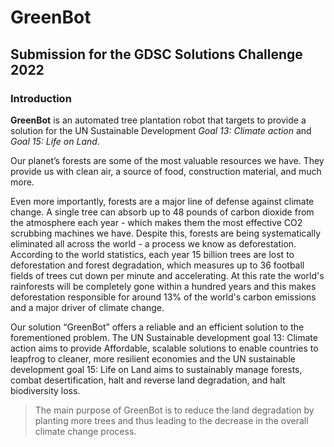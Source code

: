 # GreenBot
## Submission for the GDSC Solutions Challenge 2022

### Introduction
**GreenBot** is an automated tree plantation robot that targets to provide a solution for the UN Sustainable Development *Goal 13: Climate action* and *Goal 15: Life on Land*.

Our planet’s forests are some of the most valuable resources we have. They provide us with clean air, a source of food, construction material, and much more.

Even more importantly, forests are a major line of defense against climate change. A single tree can absorb up to 48 pounds of carbon dioxide from the atmosphere each year - which makes them the most effective CO2 scrubbing machines we have.
Despite this, forests are being systematically eliminated all across the world - a process we know as deforestation. According to the world statistics, each year 15 billion trees are lost to deforestation and forest degradation, which measures up to 36 football fields of trees cut down per minute and accelerating.
At this rate the world's rainforests will be completely gone within a hundred years and this makes deforestation responsible for around 13% of the world's carbon emissions and a major driver of climate change.


Our solution “GreenBot” offers a reliable and an efficient solution to the forementioned problem.
The UN Sustainable development goal 13: Climate action aims to provide Affordable, scalable solutions to enable countries to leapfrog to cleaner, more resilient economies and the UN sustainable development goal 15: Life on Land aims to sustainably manage forests, combat desertification, halt and reverse land degradation, and halt biodiversity loss.

> The main purpose of GreenBot is to reduce the land degradation by planting more trees and thus leading to the decrease in the overall climate change process.


